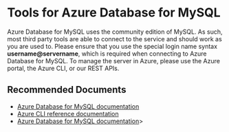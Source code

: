 <properties
	pageTitle="Tools for Azure Database for MySQL"
	description="Tools for Azure Database for MySQL"
	service="microsoft.dbformysql"
	resource="servers"
	authors="jan-eng"
    ms.author="janeng"
	displayOrder="60"
	selfHelpType="resource"
	supportTopicIds="32628375, 32628379, 32628380, 32628400, 32628409"
	resourceTags="servers, databases"
	productPesIds="16221"
	cloudEnvironments="public"
	articleId="a8452810-5ba5-4f8f-ae01-9c3e7fe7176d"
/>

# Tools for Azure Database for MySQL

Azure Database for MySQL uses the community edition of MySQL. As such, most third party tools are able to connect to the service and should work as you are used to. Please ensure that you use the special login name syntax **username@servername**, which is required when connecting to Azure Database for MySQL. To manage the server in Azure, please use the Azure portal, the Azure CLI, or our REST APIs.

## **Recommended Documents**

* [Azure Database for MySQL documentation](https://docs.microsoft.com/azure/mysql/)<br>
* [Azure CLI reference documentation](https://docs.microsoft.com/cli/azure/mysql?view=azure-cli-latest)<br>
* [Azure Database for MySQL documentation](https://docs.microsoft.com/azure/mysql/)>

